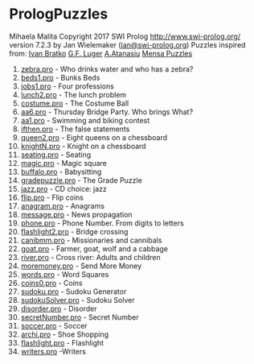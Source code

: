# PrologPuzzles
Mihaela Malita Copyright 2017 
SWI Prolog http://www.swi-prolog.org/ version 7.2.3 by Jan Wielemaker (jan@swi-prolog.org)
Puzzles inspired from: <a href="http://catalogue.pearsoned.co.uk/educator/product/Prolog-Programming-for-Artificial-Intelligence/9780321417466.page">Ivan Bratko</a>
<a href="http://www.pearsoned.co.uk/HigherEducation/Titlesby/Luger/">G.F. Luger</a>
<a href="http://www.be-logic.ro">A.Atanasiu</a>
<a href="http://www.mensa.org.uk/puzzles">Mensa Puzzles</a>
1. <a href="zebra.pro">zebra.pro</a> - Who drinks water and who has a zebra?
2. <a href="beds1.pro">beds1.pro</a> -  Bunks Beds
3. <a href="jobs1.pro">jobs1.pro</a> - Four professions
4. <a href="lunch2.pro">lunch2.pro</a> -  The lunch problem
5. <a href="costume.pro">costume.pro</a> - The Costume Ball 
6. <a href="aa6.pro">aa6.pro</a> - Thursday Bridge Party. Who brings What?
7. <a href="aa1.pro">aa1.pro</a> - Swimming and biking contest
8. <a href="ifthen.pro">ifthen.pro</a> - The false statements
9. <a href="queen2.pro">queen2.pro</a> - Eight queens on a chessboard
10. <a href="knightN.pro">knightN.pro</a> - Knight on a chessboard
11. <a href="seating.pro">seating.pro</a> - Seating
12. <a href="magic.pro">magic.pro</a> - Magic square
13. <a href="buffalo.pro">buffalo.pro</a> - Babysitting
14. <a href="gradepuzzle.pro">gradepuzzle.pro</a> - The Grade Puzzle
15. <a href="jazz.pro">jazz.pro</a> - CD choice: jazz
16. <a href="flip.pro">flip.pro</a> - Flip coins
17. <a href="anagram.pro">anagram.pro</a> - Anagrams
18. <a href="message.pro">message.pro</a> - News propagation
19. <a href="phone.pro">phone.pro</a> - Phone Number. From digits to letters
20. <a href="flashlight2.pro">flashlight2.pro</a> - Bridge crossing
21. <a href="canibmm.pro">canibmm.pro</a> - Missionaries and cannibals
22. <a href="goat.pro">goat.pro</a> - Farmer, goat, wolf and a cabbage
23. <a href="river.pro">river.pro</a> - Cross river: Adults and children
24. <a href="moremoney.pro">moremoney.pro</a> - Send More Money
25. <a href="words.pro">words.pro</a> - Word Squares
26. <a href="coins0.pro">coins0.pro</a> - Coins
27. <a href="sudoku.pro">sudoku.pro</a> - Sudoku Generator 
28. <a href="sudokuSolver.pro">sudokuSolver.pro</a> - Sudoku Solver
29. <a href="disorder.pro">disorder.pro</a> - Disorder
30. <a href="secretNumber.pro">secretNumber.pro</a> - Secret Number
31. <a href="soccer.pro">soccer.pro</a> - Soccer
32. <a href="archi.pro">archi.pro</a> - Shoe Shopping
33. <a href="flashlight.pro">flashlight.pro</a> - Flashlight
34. <a href="writers.pro">writers.pro</a> -Writers
